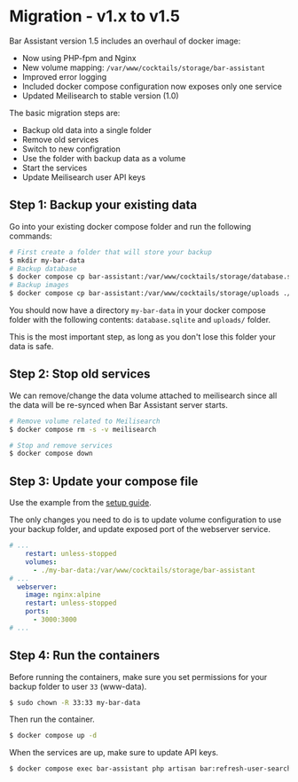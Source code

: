 # Migration - v1.x to v1.5

Bar Assistant version 1.5 includes an overhaul of docker image:

- Now using PHP-fpm and Nginx
- New volume mapping: `/var/www/cocktails/storage/bar-assistant`
- Improved error logging
- Included docker compose configuration now exposes only one service
- Updated Meilisearch to stable version (1.0)

The basic migration steps are:

- Backup old data into a single folder
- Remove old services
- Switch to new configration
- Use the folder with backup data as a volume
- Start the services
- Update Meilisearch user API keys

## Step 1: Backup your existing data

Go into your existing docker compose folder and run the following commands:

``` bash
# First create a folder that will store your backup
$ mkdir my-bar-data
# Backup database
$ docker compose cp bar-assistant:/var/www/cocktails/storage/database.sqlite ./my-bar-data/database.sqlite
# Backup images
$ docker compose cp bar-assistant:/var/www/cocktails/storage/uploads ./my-bar-data
```

You should now have a directory `my-bar-data` in your docker compose folder with the following contents: `database.sqlite` and `uploads/` folder.

This is the most important step, as long as you don't lose this folder your data is safe.

## Step 2: Stop old services

We can remove/change the data volume attached to meilisearch since all the data will be re-synced when Bar Assistant server starts.

```bash
# Remove volume related to Meilisearch
$ docker compose rm -s -v meilisearch

# Stop and remove services
$ docker compose down
```

## Step 3: Update your compose file

Use the example from the [setup guide](/setup).

The only changes you need to do is to update volume configuration to use your backup folder, and update exposed port of the webserver service.

```yaml title="docker-compose.yml"
# ...
    restart: unless-stopped
    volumes:
      - ./my-bar-data:/var/www/cocktails/storage/bar-assistant
# ...
  webserver:
    image: nginx:alpine
    restart: unless-stopped
    ports:
      - 3000:3000
# ...
```

## Step 4: Run the containers

Before running the containers, make sure you set permissions for your backup folder to user `33` (www-data).

```bash
$ sudo chown -R 33:33 my-bar-data
```

Then run the container.

```bash
$ docker compose up -d
```

When the services are up, make sure to update API keys.

```bash
$ docker compose exec bar-assistant php artisan bar:refresh-user-search-keys
```
